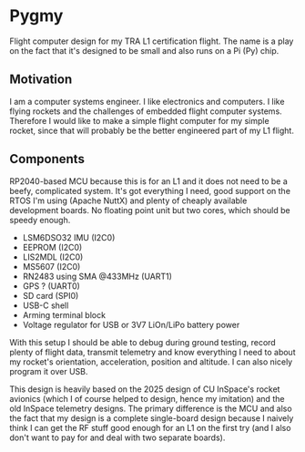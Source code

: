 # Pygmy

Flight computer design for my TRA L1 certification flight. The name is a play on the fact that it's designed to be small
and also runs on a Pi (Py) chip.

## Motivation

I am a computer systems engineer. I like electronics and computers. I like flying rockets and the challenges of embedded
flight computer systems. Therefore I would like to make a simple flight computer for my simple rocket, since that will
probably be the better engineered part of my L1 flight.

## Components

RP2040-based MCU because this is for an L1 and it does not need to be a beefy, complicated system. It's got everything I
need, good support on the RTOS I'm using (Apache NuttX) and plenty of cheaply available development boards. No floating
point unit but two cores, which should be speedy enough.

- LSM6DSO32 IMU (I2C0)
- EEPROM (I2C0)
- LIS2MDL (I2C0)
- MS5607 (I2C0)
- RN2483 using SMA @433MHz (UART1)
- GPS ? (UART0)
- SD card (SPI0)
- USB-C shell
- Arming terminal block
- Voltage regulator for USB or 3V7 LiOn/LiPo battery power

With this setup I should be able to debug during ground testing, record plenty of flight data, transmit telemetry and
know everything I need to about my rocket's orientation, acceleration, position and altitude. I can also nicely program
it over USB.

This design is heavily based on the 2025 design of CU InSpace's rocket avionics (which I of course helped to design,
hence my imitation) and the old InSpace telemetry designs. The primary difference is the MCU and also the fact that my
design is a complete single-board design because I naively think I can get the RF stuff good enough for an L1 on the
first try (and I also don't want to pay for and deal with two separate boards).
